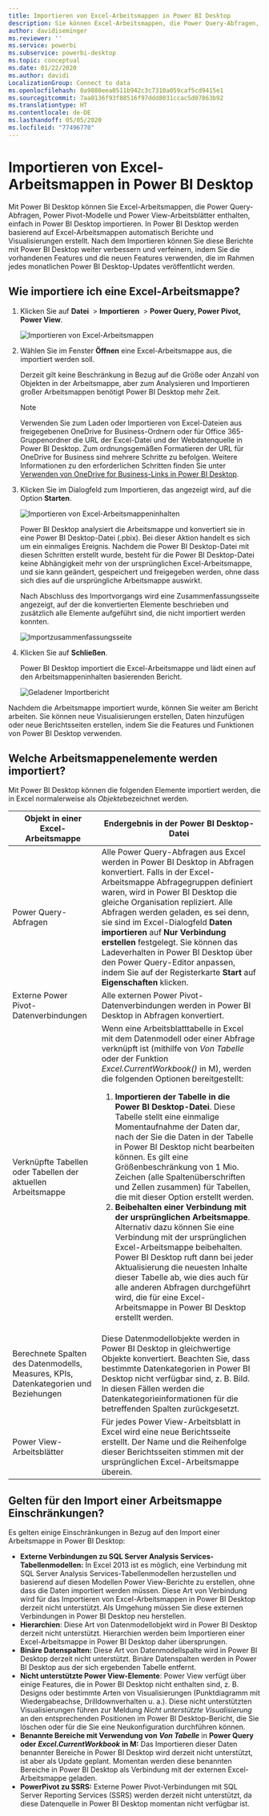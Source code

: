 ```yaml
---
title: Importieren von Excel-Arbeitsmappen in Power BI Desktop
description: Sie können Excel-Arbeitsmappen, die Power Query-Abfragen, Power Pivot-Modelle und Power View-Arbeitsblätter enthalten, einfach in Power BI Desktop importieren.
author: davidiseminger
ms.reviewer: ''
ms.service: powerbi
ms.subservice: powerbi-desktop
ms.topic: conceptual
ms.date: 01/22/2020
ms.author: davidi
LocalizationGroup: Connect to data
ms.openlocfilehash: 0a9880eea0511b942c3c7310a059caf5cd9415e1
ms.sourcegitcommit: 7aa0136f93f88516f97ddd8031ccac5d07863b92
ms.translationtype: HT
ms.contentlocale: de-DE
ms.lasthandoff: 05/05/2020
ms.locfileid: "77496770"
---
```

# <a name="import-excel-workbooks-into-power-bi-desktop"></a>Importieren von Excel-Arbeitsmappen in Power BI Desktop
Mit Power BI Desktop können Sie Excel-Arbeitsmappen, die Power Query-Abfragen, Power Pivot-Modelle und Power View-Arbeitsblätter enthalten, einfach in Power BI Desktop importieren. In Power BI Desktop werden basierend auf Excel-Arbeitsmappen automatisch Berichte und Visualisierungen erstellt. Nach dem Importieren können Sie diese Berichte mit Power BI Desktop weiter verbessern und verfeinern, indem Sie die vorhandenen Features und die neuen Features verwenden, die im Rahmen jedes monatlichen Power BI Desktop-Updates veröffentlicht werden.

## <a name="how-do-i-import-an-excel-workbook"></a>Wie importiere ich eine Excel-Arbeitsmappe?
1. Klicken Sie auf **Datei**  >  **Importieren**  >  **Power Query, Power Pivot, Power View**.

   ![Importieren von Excel-Arbeitsmappen](media/desktop-import-excel-workbooks/importexceltopbi_1.png)


2. Wählen Sie im Fenster **Öffnen** eine Excel-Arbeitsmappe aus, die importiert werden soll. 

   Derzeit gilt keine Beschränkung in Bezug auf die Größe oder Anzahl von Objekten in der Arbeitsmappe, aber zum Analysieren und Importieren großer Arbeitsmappen benötigt Power BI Desktop mehr Zeit.

   > [!NOTE]
   > Verwenden Sie zum Laden oder Importieren von Excel-Dateien aus freigegebenen OneDrive for Business-Ordnern oder für Office 365-Gruppenordner die URL der Excel-Datei und der Webdatenquelle in Power BI Desktop. Zum ordnungsgemäßen Formatieren der URL für OneDrive for Business sind mehrere Schritte zu befolgen. Weitere Informationen zu den erforderlichen Schritten finden Sie unter [Verwenden von OneDrive for Business-Links in Power BI Desktop](desktop-use-onedrive-business-links.md).
   > 
   > 

3. Klicken Sie im Dialogfeld zum Importieren, das angezeigt wird, auf die Option **Starten**.

   ![Importieren von Excel-Arbeitsmappeninhalten](media/desktop-import-excel-workbooks/import-excel-power-bi-5.png)


   Power BI Desktop analysiert die Arbeitsmappe und konvertiert sie in eine Power BI Desktop-Datei (.pbix). Bei dieser Aktion handelt es sich um ein einmaliges Ereignis. Nachdem die Power BI Desktop-Datei mit diesen Schritten erstellt wurde, besteht für die Power BI Desktop-Datei keine Abhängigkeit mehr von der ursprünglichen Excel-Arbeitsmappe, und sie kann geändert, gespeichert und freigegeben werden, ohne dass sich dies auf die ursprüngliche Arbeitsmappe auswirkt.

   Nach Abschluss des Importvorgangs wird eine Zusammenfassungsseite angezeigt, auf der die konvertierten Elemente beschrieben und zusätzlich alle Elemente aufgeführt sind, die nicht importiert werden konnten.

   ![Importzusammenfassungsseite](media/desktop-import-excel-workbooks/importexceltopbi_3.png)

4. Klicken Sie auf **Schließen**. 

   Power BI Desktop importiert die Excel-Arbeitsmappe und lädt einen auf den Arbeitsmappeninhalten basierenden Bericht.

   ![Geladener Importbericht](media/desktop-import-excel-workbooks/importexceltopbi_4.png)

Nachdem die Arbeitsmappe importiert wurde, können Sie weiter am Bericht arbeiten. Sie können neue Visualisierungen erstellen, Daten hinzufügen oder neue Berichtsseiten erstellen, indem Sie die Features und Funktionen von Power BI Desktop verwenden.

## <a name="which-workbook-elements-are-imported"></a>Welche Arbeitsmappenelemente werden importiert?
Mit Power BI Desktop können die folgenden Elemente importiert werden, die in Excel normalerweise als *Objekte*bezeichnet werden.

| Objekt in einer Excel-Arbeitsmappe | Endergebnis in der Power BI Desktop-Datei |
| --- | --- |
| Power Query-Abfragen |Alle Power Query-Abfragen aus Excel werden in Power BI Desktop in Abfragen konvertiert. Falls in der Excel-Arbeitsmappe Abfragegruppen definiert waren, wird in Power BI Desktop die gleiche Organisation repliziert. Alle Abfragen werden geladen, es sei denn, sie sind im Excel-Dialogfeld **Daten importieren** auf **Nur Verbindung erstellen** festgelegt. Sie können das Ladeverhalten in Power BI Desktop über den Power Query-Editor anpassen, indem Sie auf der Registerkarte **Start** auf **Eigenschaften** klicken. |
| Externe Power Pivot-Datenverbindungen |Alle externen Power Pivot-Datenverbindungen werden in Power BI Desktop in Abfragen konvertiert. |
| Verknüpfte Tabellen oder Tabellen der aktuellen Arbeitsmappe |Wenn eine Arbeitsblatttabelle in Excel mit dem Datenmodell oder einer Abfrage verknüpft ist (mithilfe von *Von Tabelle* oder der Funktion *Excel.CurrentWorkbook()* in M), werden die folgenden Optionen bereitgestellt: <ol><li><b>Importieren der Tabelle in die Power BI Desktop-Datei</b>. Diese Tabelle stellt eine einmalige Momentaufnahme der Daten dar, nach der Sie die Daten in der Tabelle in Power BI Desktop nicht bearbeiten können. Es gilt eine Größenbeschränkung von 1 Mio. Zeichen (alle Spaltenüberschriften und Zellen zusammen) für Tabellen, die mit dieser Option erstellt werden.</li><li><b>Beibehalten einer Verbindung mit der ursprünglichen Arbeitsmappe</b>. Alternativ dazu können Sie eine Verbindung mit der ursprünglichen Excel-Arbeitsmappe beibehalten. Power BI Desktop ruft dann bei jeder Aktualisierung die neuesten Inhalte dieser Tabelle ab, wie dies auch für alle anderen Abfragen durchgeführt wird, die für eine Excel-Arbeitsmappe in Power BI Desktop erstellt werden.</li></ul> |
| Berechnete Spalten des Datenmodells, Measures, KPIs, Datenkategorien und Beziehungen |Diese Datenmodellobjekte werden in Power BI Desktop in gleichwertige Objekte konvertiert. Beachten Sie, dass bestimmte Datenkategorien in Power BI Desktop nicht verfügbar sind, z. B. Bild. In diesen Fällen werden die Datenkategorieinformationen für die betreffenden Spalten zurückgesetzt. |
| Power View-Arbeitsblätter |Für jedes Power View-Arbeitsblatt in Excel wird eine neue Berichtsseite erstellt. Der Name und die Reihenfolge dieser Berichtsseiten stimmen mit der ursprünglichen Excel-Arbeitsmappe überein. |

## <a name="are-there-any-limitations-to-importing-a-workbook"></a>Gelten für den Import einer Arbeitsmappe Einschränkungen?
Es gelten einige Einschränkungen in Bezug auf den Import einer Arbeitsmappe in Power BI Desktop:

* **Externe Verbindungen zu SQL Server Analysis Services-Tabellenmodellen:** In Excel 2013 ist es möglich, eine Verbindung mit SQL Server Analysis Services-Tabellenmodellen herzustellen und basierend auf diesen Modellen Power View-Berichte zu erstellen, ohne dass die Daten importiert werden müssen. Diese Art von Verbindung wird für das Importieren von Excel-Arbeitsmappen in Power BI Desktop derzeit nicht unterstützt. Als Umgehung müssen Sie diese externen Verbindungen in Power BI Desktop neu herstellen.
* **Hierarchien**: Diese Art von Datenmodellobjekt wird in Power BI Desktop derzeit nicht unterstützt. Hierarchien werden beim Importieren einer Excel-Arbeitsmappe in Power BI Desktop daher übersprungen.
* **Binäre Datenspalten:** Diese Art von Datenmodellspalte wird in Power BI Desktop derzeit nicht unterstützt. Binäre Datenspalten werden in Power BI Desktop aus der sich ergebenden Tabelle entfernt.
* **Nicht unterstützte Power View-Elemente**: Power View verfügt über einige Features, die in Power BI Desktop nicht enthalten sind, z. B. Designs oder bestimmte Arten von Visualisierungen (Punktdiagramm mit Wiedergabeachse, Drilldownverhalten u. a.). Diese nicht unterstützten Visualisierungen führen zur Meldung *Nicht unterstützte Visualisierung* an den entsprechenden Positionen im Power BI Desktop-Bericht, die Sie löschen oder für die Sie eine Neukonfiguration durchführen können.
* **Benannte Bereiche mit Verwendung von** ***Von Tabelle*** in **Power Query oder** ***Excel.CurrentWorkbook*** **in M:** Das Importieren dieser Daten benannter Bereiche in Power BI Desktop wird derzeit nicht unterstützt, ist aber als Update geplant. Momentan werden diese benannten Bereiche in Power BI Desktop als Verbindung mit der externen Excel-Arbeitsmappe geladen.
* **PowerPivot zu SSRS:** Externe Power Pivot-Verbindungen mit SQL Server Reporting Services (SSRS) werden derzeit nicht unterstützt, da diese Datenquelle in Power BI Desktop momentan nicht verfügbar ist.


